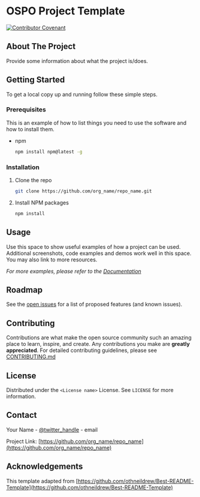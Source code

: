 # OSPO Project Template

[![Contributor Covenant](https://img.shields.io/badge/Contributor%20Covenant-2.0-4baaaa.svg)](CODE_OF_CONDUCT.md)

## About The Project

Provide some information about what the project is/does.


## Getting Started

To get a local copy up and running follow these simple steps.


### Prerequisites

This is an example of how to list things you need to use the software and how to install them.
* npm
  ```sh
  npm install npm@latest -g
  ```

### Installation

1. Clone the repo
   ```sh
   git clone https://github.com/org_name/repo_name.git
   ```
2. Install NPM packages
   ```sh
   npm install
   ```


## Usage

Use this space to show useful examples of how a project can be used. Additional screenshots, code examples and demos work well in this space. You may also link to more resources.

_For more examples, please refer to the [Documentation](https://example.com)_


## Roadmap

See the [open issues](https://github.com/org_name/repo_name/issues) for a list of proposed features (and known issues).


## Contributing

Contributions are what make the open source community such an amazing place to learn, inspire, and create. Any contributions you make are **greatly appreciated**. For detailed contributing guidelines, please see [CONTRIBUTING.md](CONTRIBUTING.md)


## License

Distributed under the `<License name>` License. See `LICENSE` for more information.


## Contact

Your Name - [@twitter_handle](https://twitter.com/twitter_handle) - email

Project Link: [https://github.com/org_name/repo_name](https://github.com/org_name/repo_name)

## Acknowledgements

This template adapted from
[https://github.com/othneildrew/Best-README-Template](https://github.com/othneildrew/Best-README-Template)

